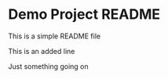 # Demo Project README

This is a simple README file



This is an added line


Just something going on
